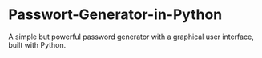 # Passwort-Generator-in-Python
A simple but powerful password generator with a graphical user interface, built with Python.
